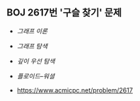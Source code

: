 ## BOJ 2617번 '구슬 찾기' 문제 

* _그래프 이론_
* _그래프 탐색_
* _깊이 우선 탐색_
* _플로이드–워셜_

* https://www.acmicpc.net/problem/2617
